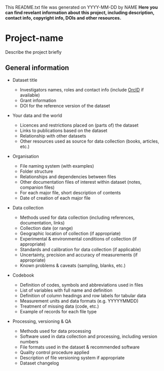 This README.txt file was generated on YYYY-MM-DD by NAME
**Here you can find revelant information about this project, including
description, contact info, copyright info, DOIs and other resources.**

# Project-name

Describe the project briefly

## General information

-   Dataset title

    -   Investigators names, roles and contact info (include [OrcID](http://libguides.graduateinstitute.ch/metrics/orcid) if available)
    -   Grant information
    -   DOI for the reference version of the dataset

-   Your data and the world
    -   Licences and restrictions placed on (parts of) the dataset
    -   Links to publications based on the dataset
    -   Relationship with other datasets
    -   Other resources used as source for data collection (books, articles, etc.)
-   Organisation
    -   File naming system (with examples)
    -   Folder structure
    -   Relationships and dependencies between files
    -   Other documentation files of interest within dataset (notes, companion files)
    -   For each major file, short description of contents
    -   Date of creation of each major file
-   Data collection
    -   Methods used for data collection (including references, documentation, links)
    -   Collection date (or range)
    -   Geographic location of collection (if appropriate)
    -   Experimental & environmental conditions of collection (if appropriate)
    -   Standards and calibration for data collection (if applicable)
    -   Uncertainty, precision and accuracy of measurements (if appropriate)
    -   Known problems & caveats (sampling, blanks, etc.)
-   Codebook
    -   Definition of codes, symbols and abbreviations used in files
    -   List of variables with full name and definition
    -   Definition of column headings and row labels for tabular data
    -   Measurement units and data formats (e.g. YYYYYMMDD)
    -   Treatment of missing data (code, etc.)
    -   Example of records for each file type
-   Processing, versioning & QA
    -   Methods used for data processing
    -   Software used in data collection and processing, including version numbers
    -   File formats used in the dataset & recommended software
    -   Quality control procedure applied
    -   Description of file versioning system if appropriate
    -   Dataset changelog
